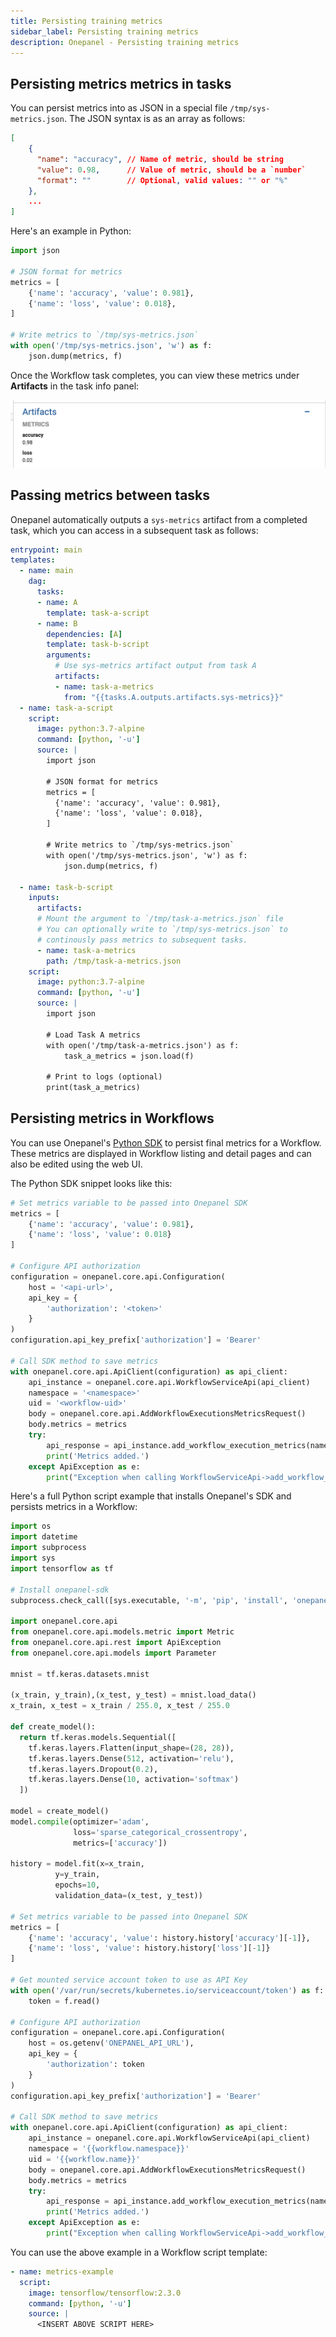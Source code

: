 ```yaml
---
title: Persisting training metrics
sidebar_label: Persisting training metrics
description: Onepanel - Persisting training metrics
---
```


## Persisting metrics metrics in tasks

You can persist metrics into as JSON in a special file `/tmp/sys-metrics.json`. The JSON syntax is as an array as follows:

```json
[
    {
      "name": "accuracy", // Name of metric, should be string
      "value": 0.98,      // Value of metric, should be a `number`
      "format": ""        // Optional, valid values: "" or "%"
    },
    ...
]
```

Here's an example in Python:

```python
import json

# JSON format for metrics
metrics = [
    {'name': 'accuracy', 'value': 0.981},
    {'name': 'loss', 'value': 0.018},
]

# Write metrics to `/tmp/sys-metrics.json`
with open('/tmp/sys-metrics.json', 'w') as f:
    json.dump(metrics, f)
```

Once the Workflow task completes, you can view these metrics under **Artifacts** in the task info panel:

![](../../../static/img/metrics-230759.png)

## Passing metrics between tasks

Onepanel automatically outputs a `sys-metrics` artifact from a completed task, which you can access in a subsequent task as follows:

```yaml
entrypoint: main
templates:
  - name: main
    dag:
      tasks:
      - name: A
        template: task-a-script
      - name: B
        dependencies: [A]
        template: task-b-script
        arguments:
          # Use sys-metrics artifact output from task A
          artifacts:
          - name: task-a-metrics
            from: "{{tasks.A.outputs.artifacts.sys-metrics}}"
  - name: task-a-script
    script:
      image: python:3.7-alpine
      command: [python, '-u']
      source: |
        import json
        
        # JSON format for metrics
        metrics = [
          {'name': 'accuracy', 'value': 0.981},
          {'name': 'loss', 'value': 0.018},
        ]
        
        # Write metrics to `/tmp/sys-metrics.json`
        with open('/tmp/sys-metrics.json', 'w') as f:
            json.dump(metrics, f)
  
  - name: task-b-script
    inputs:
      artifacts:
      # Mount the argument to `/tmp/task-a-metrics.json` file
      # You can optionally write to `/tmp/sys-metrics.json` to 
      # continously pass metrics to subsequent tasks.
      - name: task-a-metrics
        path: /tmp/task-a-metrics.json
    script:
      image: python:3.7-alpine
      command: [python, '-u']
      source: |
        import json
        
        # Load Task A metrics
        with open('/tmp/task-a-metrics.json') as f:
            task_a_metrics = json.load(f)
        
        # Print to logs (optional)
        print(task_a_metrics)
```

## Persisting metrics in Workflows

You can use Onepanel's [Python SDK](https://github.com/onepanelio/python-sdk#pip-install) to persist final metrics for a Workflow. These metrics are displayed in Workflow listing and detail pages and can also be edited using the web UI.

The Python SDK snippet looks like this:

```python
# Set metrics variable to be passed into Onepanel SDK
metrics = [
    {'name': 'accuracy', 'value': 0.981},
    {'name': 'loss', 'value': 0.018}
]

# Configure API authorization
configuration = onepanel.core.api.Configuration(
    host = '<api-url>',
    api_key = {
        'authorization': '<token>'
    }
)
configuration.api_key_prefix['authorization'] = 'Bearer'

# Call SDK method to save metrics
with onepanel.core.api.ApiClient(configuration) as api_client:
    api_instance = onepanel.core.api.WorkflowServiceApi(api_client)
    namespace = '<namespace>'
    uid = '<workflow-uid>'
    body = onepanel.core.api.AddWorkflowExecutionsMetricsRequest()
    body.metrics = metrics
    try:
        api_response = api_instance.add_workflow_execution_metrics(namespace, uid, body)
        print('Metrics added.')
    except ApiException as e:
        print("Exception when calling WorkflowServiceApi->add_workflow_execution_metrics: %s\n" % e)
```

Here's a full Python script example that installs Onepanel's SDK and persists metrics in a Workflow:

```python {7-8,10-13,38-68}
import os
import datetime
import subprocess
import sys
import tensorflow as tf

# Install onepanel-sdk
subprocess.check_call([sys.executable, '-m', 'pip', 'install', 'onepanel-sdk==0.16.0b10'])

import onepanel.core.api
from onepanel.core.api.models.metric import Metric
from onepanel.core.api.rest import ApiException
from onepanel.core.api.models import Parameter

mnist = tf.keras.datasets.mnist

(x_train, y_train),(x_test, y_test) = mnist.load_data()
x_train, x_test = x_train / 255.0, x_test / 255.0

def create_model():
  return tf.keras.models.Sequential([
    tf.keras.layers.Flatten(input_shape=(28, 28)),
    tf.keras.layers.Dense(512, activation='relu'),
    tf.keras.layers.Dropout(0.2),
    tf.keras.layers.Dense(10, activation='softmax')
  ])

model = create_model()
model.compile(optimizer='adam',
              loss='sparse_categorical_crossentropy',
              metrics=['accuracy'])

history = model.fit(x=x_train, 
          y=y_train, 
          epochs=10, 
          validation_data=(x_test, y_test))

# Set metrics variable to be passed into Onepanel SDK
metrics = [
    {'name': 'accuracy', 'value': history.history['accuracy'][-1]},
    {'name': 'loss', 'value': history.history['loss'][-1]}
]

# Get mounted service account token to use as API Key
with open('/var/run/secrets/kubernetes.io/serviceaccount/token') as f:
    token = f.read()

# Configure API authorization
configuration = onepanel.core.api.Configuration(
    host = os.getenv('ONEPANEL_API_URL'),
    api_key = {
        'authorization': token
    }
)
configuration.api_key_prefix['authorization'] = 'Bearer'

# Call SDK method to save metrics
with onepanel.core.api.ApiClient(configuration) as api_client:
    api_instance = onepanel.core.api.WorkflowServiceApi(api_client)
    namespace = '{{workflow.namespace}}'
    uid = '{{workflow.name}}'
    body = onepanel.core.api.AddWorkflowExecutionsMetricsRequest()
    body.metrics = metrics
    try:
        api_response = api_instance.add_workflow_execution_metrics(namespace, uid, body)
        print('Metrics added.')
    except ApiException as e:
        print("Exception when calling WorkflowServiceApi->add_workflow_execution_metrics: %s\n" % e)
```

You can use the above example in a Workflow script template:

```yaml
- name: metrics-example
  script: 
    image: tensorflow/tensorflow:2.3.0
    command: [python, '-u']
    source: |
      <INSERT ABOVE SCRIPT HERE>
```
